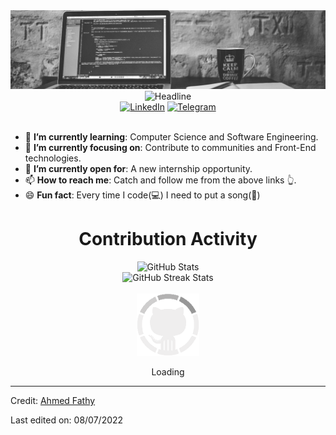 <div>
    <div align=center>
        <img src="assets/back_readme.jpg" alt="GitHub Octocat Drinking a Cup of Coffee">
    </div>
    <div align=center>
        <img src="https://readme-typing-svg.herokuapp.com?center=true&lines=Hi+there+!!!;I'm+a+Software+Engineering+student;Welcome+to+my+page+%F0%9F%98%84" alt="Headline" />
    </div>
    <div align=center>
        <a href="https://www.linkedin.com/in/jo%C3%A3o-victor-valad%C3%A3o-bb820a220/"><img src="https://img.shields.io/badge/Linkedin-0077b5?style=flat&logo=linkedin" alt="LinkedIn" /></a>
        <a href="https://t.me/valadao01"><img src="https://img.shields.io/badge/Telegram-0088cc?style=flat&logo=telegram" alt="Telegram" /></a>
    </div>
    <div align=left>
        <br>
        <ul>
            <li>🌱 <b>I’m currently learning</b>: Computer Science and Software Engineering.</li>
            <li>🎯 <b>I’m currently focusing on</b>: Contribute to communities and Front-End technologies.</li>
            <li>🤔 <b>I’m currently open for</b>: A new internship opportunity.</li>
            <li>📫 <b>How to reach me</b>: Catch and follow me from the above links 👆.</li>
            <li>😄 <b>Fun fact</b>: Every time I code(💻) I need to put a song(🎵)</li>
        </ul>
    </div>
    <div align=center>
        <h1>Contribution Activity</h1>
        <img src="https://github-readme-stats.vercel.app/api?username=joaovaladao&title_color=6FDA44&text_color=FFFFFF&show_icons=true&icon_color=6FDA44&include_all_commits=true&count_private=true&theme=dark" alt="GitHub Stats" height="200" />
        <br>
        <img src="https://github-readme-streak-stats.herokuapp.com/?user=joaovaladao&theme=dark&date_format=j%20M%5B%20Y%5D&currStreakLabel=6FDA44&fire=6FDA44&ring=6FDA44" alt="GitHub Streak Stats" height="200" />
        <br>
        <br>
    </div>
    <div align=center>
        <img src="https://raw.githubusercontent.com/AhmedFathyDev/AhmedFathyDev/main/GitHub.gif" alt="GitHub Octocat Logo" height="100">
        <p>Loading</p>
    </div>
</div>

------

Credit: [Ahmed Fathy](https://github.com/AhmedFathyDev)

Last edited on: 08/07/2022